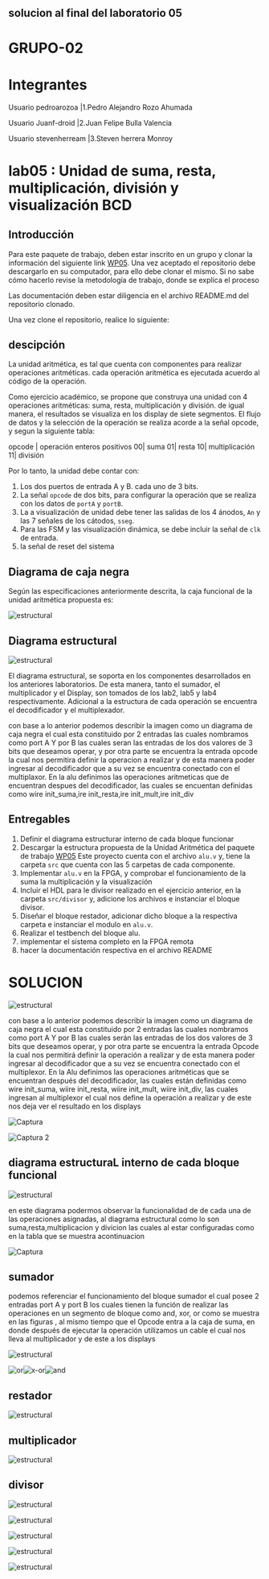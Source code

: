 ## solucion al final del laboratorio 05


# GRUPO-02
# Integrantes
  Usuario pedroarozoa   |1.Pedro Alejandro Rozo Ahumada
  
  Usuario Juanf-droid   |2.Juan Felipe Bulla Valencia
  
  Usuario stevenherream   |3.Steven herrera Monroy

# lab05 : Unidad de suma, resta, multiplicación, división y visualización BCD
## Introducción

Para este paquete de trabajo, deben estar inscrito en un grupo y clonar la información del siguiente link [WP05](https://classroom.github.com/g/dHrBou9a). Una vez aceptado el repositorio debe descargarlo en su computador, para ello debe clonar el mismo. Si no sabe cómo hacerlo revise la metodología de trabajo, donde se explica el proceso

Las documentación deben estar diligencia en el archivo README.md del repositorio clonado.

Una vez clone el repositorio, realice lo siguiente:


## descipción 
La unidad aritmética, es tal que cuenta con componentes para realizar operaciones aritméticas. cada operación aritmética es ejecutada acuerdo al código de la operación. 

Como ejercicio académico, se propone  que construya una unidad con 4 operaciones aritméticas: suma, resta, multiplicación y división.  de igual manera, el resultados se visualiza en los display de siete segmentos. El flujo de datos y la selección de la operación se realiza acorde a la señal opcode, y segun la siguiente tabla:



opcode | operación  enteros positivos
00| suma
01| resta 
10|  multiplicación
11| división 


Por lo tanto, la unidad debe contar con:

1. Los dos puertos de entrada A y B. cada uno de  3 bits.
2. La señal `opcode` de dos bits, para configurar la operación que se realiza con los datos de `portA` y `portB`.
3. La a visualización de unidad debe tener las salidas de los 4 ánodos, `An`  y las 7 señales de los cátodos, `sseg`.
4. Para las FSM  y las visualización dinámica, se debe incluir la señal de `clk` de entrada.
5. la señal de reset del sistema

## Diagrama de caja negra

Según las especificaciones anteriormente descrita, la caja funcional de la unidad aritmética propuesta es:

![estructural](https://github.com/Fabeltranm/SPARTAN6-ATMEGA-MAX5864/blob/master/lab/lab06_Unidad_aritmetica/doc/cajanegra.png)


## Diagrama estructural

![estructural](https://github.com/Fabeltranm/SPARTAN6-ATMEGA-MAX5864/blob/master/lab/lab06_Unidad_aritmetica/doc/diagraEstructural.png)



El diagrama estructural, se soporta en los componentes desarrollados en los anteriores laboratorios. De esta manera,  tanto el sumador, el multiplicador  y el Display, son tomados de los lab2, lab5 y lab4  respectivamente. Adicional a la estructura de cada operación se encuentra el decodificador  y el multiplexador.

con base a lo anterior podemos describir la imagen como un diagrama de caja negra el cual esta constituido por 2 entradas las cuales nombramos como port A Y por B las cuales seran las entradas de los dos valores de 3 bits que deseamos operar, y por otra parte se encuentra la entrada opcode la cual nos permitira definir la operacion a realizar y de esta manera poder ingresar al decodificador que a su vez se encuentra conectado  con el multiplaxor.
En la alu definimos las operaciones aritmeticas que de encuentran despues del decodificador, las cuales se encuentan definidas como wire init_suma,ire init_resta,ire init_mult,ire init_div

## Entregables

1. Definir el diagrama estructurar interno de cada bloque funcionar 
2. Descargar la estructura propuesta de la  Unidad Aritmética del paquete de trabajo [WP05](https://classroom.github.com/g/dHrBou9a) Este proyecto cuenta con el archivo `alu.v` y, tiene la carpeta `src` que cuenta con las 5 carpetas de cada componente.
3. Implementar `alu.v` en la FPGA, y  comprobar el funcionamiento  de la suma la multiplicación y la visualización
4. Incluir el  HDL para le divisor  realizado en el ejercicio anterior, en la carpeta `src/divisor`  y, adicione los archivos e instanciar el bloque divisor.
5. Diseñar el bloque restador, adicionar dicho bloque a la respectiva carpeta e instanciar el modulo en `alu.v`.
6. Realizar el testbench del bloque alu.
7. implementar el sistema completo en la FPGA remota
8. hacer la documentación respectiva en el archivo README
  

 # SOLUCION 
 
 ![estructural](https://github.com/Fabeltranm/SPARTAN6-ATMEGA-MAX5864/blob/master/lab/lab06_Unidad_aritmetica/doc/diagraEstructural.png)
 
con base a lo anterior podemos describir la imagen como un diagrama de caja negra el cual esta constituido por 2 entradas las cuales nombramos como port A Y por B las cuales serán las entradas de los dos valores de 3 bits que deseamos operar, y por otra parte se encuentra la entrada Opcode la cual nos permitirá definir la operación a realizar y de esta manera poder ingresar al decodificador que a su vez se encuentra conectado  con el multiplexor.
En la Alu definimos las operaciones aritméticas que se encuentran después del decodificador, las cuales están definidas como wire init_suma, wiire init_resta, wiire init_mult, wiire init_div, las cuales ingresan al multiplexor el cual nos define la operación a realizar y de este nos deja ver el resultado en los displays

 
 
 ![Captura](https://user-images.githubusercontent.com/62779527/80268552-a0780980-866d-11ea-871f-e6a9e0a31f9a.PNG)
 
 ![Captura 2](https://user-images.githubusercontent.com/62779527/80269010-acfe6100-8671-11ea-8d3f-bbd4f189d12e.PNG)

 
 
## diagrama estructuraL interno de cada bloque funcional

![estructural](https://github.com/ELINGAP-7545/lab05-grupo-2/blob/master/diagram%20de%20flujo.png?raw=true)



en este diagrama podermos observar la funcionalidad de de cada una de las operaciones asignadas, al diagrama estructural como lo son suma,resta,multiplicacion y divicion las cuales al estar configuradas como en la tabla que se muestra acontinuacion 

![Captura](https://user-images.githubusercontent.com/62779527/80268552-a0780980-866d-11ea-871f-e6a9e0a31f9a.PNG)

## sumador

podemos referenciar el funcionamiento del bloque sumador el cual posee 2 entradas port A y port B los cuales tienen la función de realizar las operaciones en un segmento de bloque como and, xor, or como se muestra en las figuras , al mismo tiempo que el Opcode entra a la caja de suma, en donde después de ejecutar la operación utilizamos un cable el cual nos lleva al multiplicador y de este a los displays    

![estructural](https://github.com/ELINGAP-7545/lab05-grupo-2/blob/master/operacion%20suma.JPG?raw=true)



![or](https://user-images.githubusercontent.com/62779527/80270193-affe4f00-867b-11ea-966e-e862e0df3ef8.PNG)![x-or](https://user-images.githubusercontent.com/62779527/80270200-bf7d9800-867b-11ea-868e-7c6fe4a69722.PNG)![and](https://user-images.githubusercontent.com/62779527/80270206-c9070000-867b-11ea-9734-5718e9c3f259.PNG)


## restador
![estructural](https://github.com/ELINGAP-7545/lab05-grupo-2/blob/master/operacion%20resta.JPG?raw=true)

## multiplicador

![estructural](https://github.com/ELINGAP-7545/lab05-grupo-2/blob/master/operacion%20multiplicacion.JPG?raw=true)

## divisor

![estructural](https://github.com/ELINGAP-7545/lab05-grupo-2/blob/master/operacion%20division.JPG?raw=true)

![estructural](https://github.com/ELINGAP-7545/lab05-grupo-2/blob/master/alu/src/sum4bcc/bloque%20funcional%20sum%201.JPG?raw=true)

![estructural](https://github.com/ELINGAP-7545/lab05-grupo-2/blob/master/alu/src/sum4bcc/bloque%20funcional%20sum%204.JPG?raw=true)

![estructural](https://github.com/ELINGAP-7545/lab05-grupo-2/blob/master/alu/src/multiplicacion/bloque%20funcional%20multiplicador.JPG?raw=true)

![estructural](https://github.com/ELINGAP-7545/lab05-grupo-2/blob/master/alu/src/display/bdd%20to%20seggg.JPG?raw=true)
